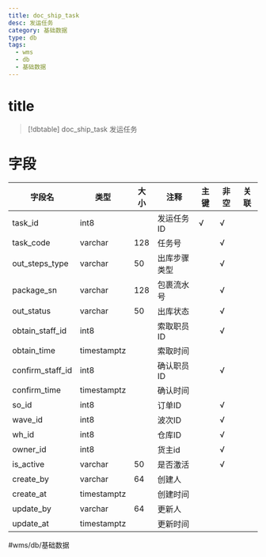 ```yaml
---
title: doc_ship_task
desc: 发运任务
category: 基础数据
type: db
tags:
  - wms
  - db
  - 基础数据
---
```


# title
>[!dbtable] doc_ship_task
> 发运任务

# 字段
| 字段名 | 类型 | 大小 | 注释 | 主键 | 非空 | 关联 |
| --- | --- | --- | --- | --- | --- | --- |
| task_id | int8 |  | 发运任务ID | √ | √ |  |
| task_code | varchar | 128 | 任务号 |  | √ |  |
| out_steps_type | varchar | 50 | 出库步骤类型 |  | √ |  |
| package_sn | varchar | 128 | 包裹流水号 |  | √ |  |
| out_status | varchar | 50 | 出库状态 |  | √ |  |
| obtain_staff_id | int8 |  | 索取职员ID |  | √ |  |
| obtain_time | timestamptz |  | 索取时间 |  |  |  |
| confirm_staff_id | int8 |  | 确认职员ID |  | √ |  |
| confirm_time | timestamptz |  | 确认时间 |  |  |  |
| so_id | int8 |  | 订单ID |  | √ |  |
| wave_id | int8 |  | 波次ID |  | √ |  |
| wh_id | int8 |  | 仓库ID |  | √ |  |
| owner_id | int8 |  | 货主id |  | √ |  |
| is_active | varchar | 50 | 是否激活 |  | √ |  |
| create_by | varchar | 64 | 创建人 |  |  |  |
| create_at | timestamptz |  | 创建时间 |  |  |  |
| update_by | varchar | 64 | 更新人 |  |  |  |
| update_at | timestamptz |  | 更新时间 |  |  |  |
#wms/db/基础数据
